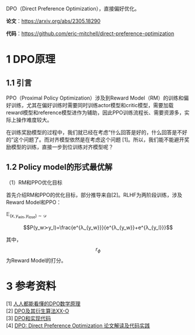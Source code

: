 DPO（Direct Preference Optimization），直接偏好优化。

**论文**：https://arxiv.org/abs/2305.18290

**代码**：https://github.com/eric-mitchell/direct-preference-optimization

# 1 DPO原理

## 1.1 引言
PPO（Proximal Policy Optimization）涉及到Reward Model（RM）的训练和偏好训练，尤其在偏好训练时需要同时训练actor模型和critic模型，需要加载reward模型和reference模型进作为辅助，因此PPO训练流程长、需要资源多，实际上操作难度较大。 

在训练奖励模型的过程中，我们就已经在考虑“什么回答是好的，什么回答是不好的”这个问题了。而对齐模型依然是在考虑这个问题 [1]。所以，我们能不能避开奖励模型的训练，直接一步到位训练对齐模型呢？

## 1.2 Policy model的形式最优解

（1）RM和PPO优化目标

首先介绍RM和PPO的优化目标，部分推导来自[2]。RLHF为两阶段训练，涉及Reward Model和PPO：

$\mathbb{E}_{(x,y_{\text{win}},y_{\text{lose}}) \sim \mathcal{D}}$

$$P(y_w≻y_l)=\frac{e^{λ_{y_w}}}{e^{λ_{y_w}}+e^{λ_{y_l}}}$$

其中， $$r_{\phi}$$为Reward Model的打分。


# 3 参考资料
[1] [人人都能看懂的DPO数学原理](https://zhuanlan.zhihu.com/p/721073733) \
[2] [DPO及其衍生算法XX-O](https://zhuanlan.zhihu.com/p/30274484125) \
[3] [DPO和实现代码](https://zhuanlan.zhihu.com/p/715114620) \
[4] [DPO: Direct Preference Optimization 论文解读及代码实践](https://zhuanlan.zhihu.com/p/642569664)
